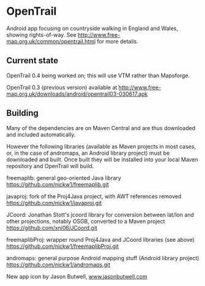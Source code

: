 OpenTrail
========

Android app focusing on countryside walking in England and Wales, showing
rights-of-way. See http://www.free-map.org.uk/common/opentrail.html
for more details.

Current state
-------------
OpenTrail 0.4 being worked on; this will use VTM rather than Mapsforge.

OpenTrail 0.3 (previous version) available at
http://www.free-map.org.uk/downloads/android/opentrail03-030617.apk

Building
--------

Many of the dependencies are on Maven Central and are thus downloaded and
included automatically.

However the following libraries (available as Maven projects in most cases, or,
in the case of andromaps, an Android library project) must be downloaded and
built. Once built they will be installed into your local Maven repository and
OpenTrail will build.

freemaplib: general geo-oriented Java library
https://github.com/nickw1/freemaplib.git

javaproj: fork of the Proj4Java project, with AWT references removed
https://github.com/nickw1/javaproj.git

JCoord: Jonathan Stott's jcoord library for conversion between lat/lon and
other projections, notably OSGB, converted to a Maven project
https://github.com/xni06/JCoord.git

freemaplibProj: wrapper round Proj4Java and JCoord libraries (see above)
https://github.com/nickw1/freemaplibProj.git

andromaps: general purpose Android mapping stuff (Android library project)
https://github.com/nickw1/andromaps.git

New app icon by Jason Butwell, www.jasonbutwell.com
